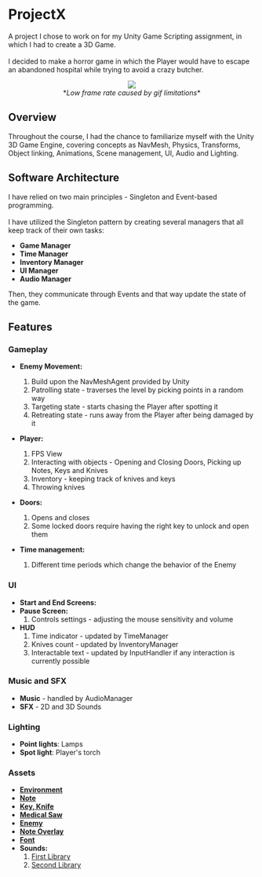 # ProjectX

A project I chose to work on for my Unity Game Scripting assignment, in which I had to create a 3D Game.<br><br>
I decided to make a horror game in which the Player would have to escape an abandoned hospital while trying to avoid a crazy butcher.

<p align="center">
  <img src="Media/demo.gif"><br/>
  *<i>Low frame rate caused by gif limitations</i>*
</p>

## Overview

Throughout the course, I had the chance to familiarize myself with the Unity 3D Game Engine, covering concepts as NavMesh, Physics, Transforms, Object linking, Animations, Scene management, UI, Audio and Lighting.

## Software Architecture

I have relied on two main principles - Singleton and Event-based programming.<br><br>
I have utilized the Singleton pattern by creating several managers that all keep track of their own tasks:
- **Game Manager**
- **Time Manager**
- **Inventory Manager**
- **UI Manager**
- **Audio Manager**<br>

Then, they communicate through Events and that way update the state of the game.

## Features

### Gameplay

- **Enemy Movement:**
  1. Build upon the NavMeshAgent provided by Unity
  2. Patrolling state - traverses the level by picking points in a random way
  3. Targeting state - starts chasing the Player after spotting it
  4. Retreating state - runs away from the Player after being damaged by it
 
- **Player:**
  1. FPS View
  2. Interacting with objects - Opening and Closing Doors, Picking up Notes, Keys and Knives
  3. Inventory - keeping track of knives and keys
  4. Throwing knives
 
- **Doors:**
  1. Opens and closes
  2. Some locked doors require having the right key to unlock and open them
 
- **Time management:**
  1. Different time periods which change the behavior of the Enemy

 
### UI

- **Start and End Screens:**
- **Pause Screen:**
  1. Controls settings - adjusting the mouse sensitivity and volume
- **HUD**
  1. Time indicator - updated by TimeManager
  2. Knives count - updated by InventoryManager
  3. Interactable text - updated by InputHandler if any interaction is currently possible

### Music and SFX

- **Music** - handled by AudioManager
- **SFX** - 2D and 3D Sounds

### Lighting

- **Point lights**: Lamps
- **Spot light**: Player's torch


### Assets
- **[Environment](https://assetstore.unity.com/packages/3d/environments/pbr-hospital-horror-pack-free-80117)**
- **[Note](https://assetstore.unity.com/packages/3d/props/clipboard-137662)**
- **[Key, Knife](https://assetstore.unity.com/packages/3d/props/horror-starter-pack-free-178413)**
- **[Medical Saw](https://assetstore.unity.com/packages/3d/props/tools/medical-saw-110165)**
- **[Enemy](https://www.cgtrader.com/free-3d-models/various/various-models/enemy-4003351d-3419-49be-81ae-6fb2b3824ffb)**
- **[Note Overlay](https://pngtree.com/freepng/yellowed-kraft-paper-vintage-scrapbook-torn-paper_6118761.html)**
- **[Font](https://www.dafont.com/stranger-back-in-the-night.font)**
- **Sounds:**
  1. [First Library](https://assetstore.unity.com/packages/audio/sound-fx/horror-game-essentials-153417)
  2. [Second Library](https://assetstore.unity.com/packages/audio/sound-fx/horror-elements-112021)
